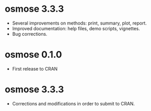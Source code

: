 # osmose 3.3.3
* Several improvements on methods: print, summary, plot, report.
* Improved documentation: help files, demo scripts, vignettes.
* Bug corrections.

# osmose 0.1.0
* First release to CRAN

# osmose 3.3.3
* Corrections and modifications in order to submit to CRAN.
